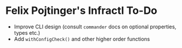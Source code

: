 # Felix Pojtinger's Infractl To-Do

- Improve CLI design (consult `commander` docs on optional properties, types etc.)
- Add `withConfigCheck()` and other higher order functions
